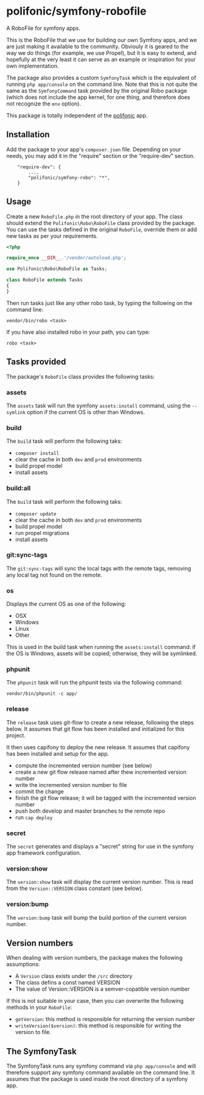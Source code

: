 # polifonic/symfony-robofile

A RoboFile for symfony apps.

This is the RoboFile that we use for building our own Symfony apps, and we are just making it available to the community. Obviouly it is geared to the way we do things (for example, we use Propel), but it is easy to extend, and hopefully at the very least it can serve as an example or inspiration for your own implementation.

The package also provides a custom `SymfonyTask` which is the equivalent of running `php app/console` on the command line. Note that this is not quite the same as the `SymfonyCommand` task provided by the original Robo package (which does not include the app kernel, for one thing, and therefore does not recognize the `env` option).

This package is totally independent of the [polifonic](http://www.polifonic.io) app.

## Installation

Add the package to your app's `composer.json` file. Depending on your needs, you may add it in the "require" section or the "require-dev" section.

```
    "require-dev": {
        ....
        "polifonic/symfony-robo": "*",
    }
```


## Usage

Create a new `RoboFile.php` in the root directory of your app. The class should extend the `Polifonic\Robo\RoboFile` class provided by the package. You can use the tasks defined in the original `RoboFile`, override them or add new tasks as per your requirements.

```php
<?php

require_once __DIR__.'/vendor/autoload.php';

use Polifonic\Robo\RoboFile as Tasks;

class RoboFile extends Tasks
{
}
```

Then run tasks just like any other robo task, by typing the following on the command line:

```xterm
vendor/bin/robo <task>
```

If you have also installed robo in your path, you can type:

```xterm
robo <task>
```

## Tasks provided

The package's `RoboFile` class provides the following tasks:

### assets

The `assets` task will run the symfony `assets:install` command, using the `--symlink` option if the current OS is other than Windows.

### build

The `build` task will perform the following taks:

* `composer install`
* clear the cache in both `dev` and `prod` environments
* build propel model
* install assets

### build:all

The `build` task will perform the following taks:

* `composer update`
* clear the cache in both `dev` and `prod` environments
* build propel model
* run propel migrations
* install assets

### git:sync-tags

The `git:sync-tags` will sync the local tags with the remote tags, removing any local tag not found on the remote.

### os

Displays the current OS as one of the following:

* OSX
* Windows
* Linux
* Other

This is used in the build task when running the `assets:install` command: if the OS is Windows, assets will be copied; otherwise, they will be symlinked.

### phpunit

The `phpunit` task will run the phpunit tests via the following command:

```xterm
vendor/bin/phpunit -c app/
```

### release

The `release` task uses git-flow to create a new release, following the steps below. It assumes that git flow has been installed and initialized for this project.

It then uses capifony to deploy the new release. It assumes that capifony has been installed and setup for the app.

* compute the incremented version number (see below)
* create a new git flow release named after thew incremented version number
* write the incremented version number to file
* commit the change
* finish the git flow release; it will be tagged with the incremented version number
* push both develop and master branches to the remote repo
* run `cap deploy`

### secret

The `secret` generates and displays a "secret" string for use in the symfony app framework configuration.

### version:show

The `version:show` task will display the current version number. This is read from the `Version::VERSION` class constant (see below).

### version:bump

The `version:bump` task will bump the build portion of the current version number.

## Version numbers

When dealing with version numbers, the package makes the following assumptions:

* A `Version` class exists under the `/src` directory
* The class defins a const named VERSION
* The value of Version::VERSION is a semver-copatible version number

If this is not suitable in your case, then you can overwrite the following methods in your `RoboFile`:

* `getVersion`: this method is responsible for returning the version number
* `writeVersion($version)`: this method is responsible for writing the version to file.

## The SymfonyTask

The SymfonyTask runs any symfony command via `php app/console` and will therefore support any symfony command available on the command line. It assumes that the package is used inside the root directory of a symfony app.